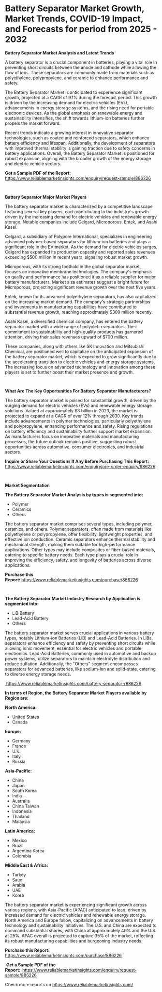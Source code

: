 <p><h1>Battery Separator Market Growth, Market Trends, COVID-19 Impact, and Forecasts for period from 2025 - 2032</h1></p><p><strong>Battery Separator Market Analysis and Latest Trends</strong></p>
<p><p>A battery separator is a crucial component in batteries, playing a vital role in preventing short circuits between the anode and cathode while allowing the flow of ions. These separators are commonly made from materials such as polyethylene, polypropylene, and ceramic to enhance performance and safety. </p><p>The Battery Separator Market is anticipated to experience significant growth, projected at a CAGR of 9.1% during the forecast period. This growth is driven by the increasing demand for electric vehicles (EVs), advancements in energy storage systems, and the rising need for portable electronic devices. As the global emphasis on renewable energy and sustainability intensifies, the shift towards lithium-ion batteries further propels the market forward.</p><p>Recent trends indicate a growing interest in innovative separator technologies, such as coated and reinforced separators, which enhance battery efficiency and lifespan. Additionally, the development of separators with improved thermal stability is gaining traction due to safety concerns in battery applications. Overall, the Battery Separator Market is positioned for robust expansion, aligning with the broader growth of the energy storage and electric vehicle sectors.</p></p>
<p><strong>Get a Sample PDF of the Report:&nbsp;</strong> <a href="https://www.reliablemarketinsights.com/enquiry/request-sample/886226?utm_campaign=2137&utm_medium=2&utm_source=Github&utm_content=ia&utm_term=13022025&utm_id=battery-separator">https://www.reliablemarketinsights.com/enquiry/request-sample/886226</a></p>
<p>&nbsp;</p>
<p><strong>Battery Separator Major Market Players</strong></p>
<p><p>The battery separator market is characterized by a competitive landscape featuring several key players, each contributing to the industry's growth driven by the increasing demand for electric vehicles and renewable energy storage. Notable companies include Celgard, Microporous, Entek, and Asahi Kasei.</p><p>Celgard, a subsidiary of Polypore International, specializes in engineering advanced polymer-based separators for lithium-ion batteries and plays a significant role in the EV market. As the demand for electric vehicles surges, Celgard has expanded its production capacity and reported sales revenues exceeding $500 million in recent years, signaling robust market growth.</p><p>Microporous, with its strong foothold in the global separator market, focuses on innovative membrane technologies. The company's emphasis on quality and performance has positioned it as a reliable supplier for major battery manufacturers. Market size estimates suggest a bright future for Microporous, projecting significant revenue growth over the next five years.</p><p>Entek, known for its advanced polyethylene separators, has also capitalized on the increasing market demand. The company's strategic partnerships and investments in manufacturing capabilities have contributed to substantial revenue growth, reaching approximately $300 million recently.</p><p>Asahi Kasei, a diversified chemical company, has entered the battery separator market with a wide range of polyolefin separators. Their commitment to sustainability and high-quality products has garnered attention, driving their sales revenues upward of $700 million.</p><p>These companies, along with others like SK Innovation and Mitsubishi Chemical, are positioned well to capitalize on the anticipated expansion of the battery separator market, which is expected to grow significantly due to the accelerating transition to electric vehicles and energy storage systems. The increasing focus on advanced technology and innovation among these players is set to further boost their market presence and growth.</p></p>
<p>&nbsp;</p>
<p><strong>What Are The Key Opportunities For Battery Separator Manufacturers?</strong></p>
<p><p>The battery separator market is poised for substantial growth, driven by the surging demand for electric vehicles (EVs) and renewable energy storage solutions. Valued at approximately $3 billion in 2023, the market is projected to expand at a CAGR of over 12% through 2030. Key trends include advancements in polymer technologies, particularly polyethylene and polypropylene, enhancing performance and safety. Rising regulations on battery efficiency and sustainability further support market expansion. As manufacturers focus on innovative materials and manufacturing processes, the future outlook remains positive, suggesting robust opportunities across automotive, consumer electronics, and industrial sectors.</p></p>
<p><strong>Inquire or Share Your Questions If Any Before Purchasing This Report:</strong> <a href="https://www.reliablemarketinsights.com/enquiry/pre-order-enquiry/886226?utm_campaign=2137&utm_medium=2&utm_source=Github&utm_content=ia&utm_term=13022025&utm_id=battery-separator">https://www.reliablemarketinsights.com/enquiry/pre-order-enquiry/886226</a></p>
<p>&nbsp;</p>
<p><strong>Market Segmentation</strong></p>
<p><strong>The Battery Separator Market Analysis by types is segmented into:</strong></p>
<p><ul><li>Polymer</li><li>Ceramics</li><li>Others</li></ul></p>
<p><p>The battery separator market comprises several types, including polymer, ceramics, and others. Polymer separators, often made from materials like polyethylene or polypropylene, offer flexibility, lightweight properties, and effective ion conduction. Ceramic separators enhance thermal stability and mechanical strength, making them suitable for high-performance applications. Other types may include composites or fiber-based materials, catering to specific battery needs. Each type plays a crucial role in improving the efficiency, safety, and longevity of batteries across diverse applications.</p></p>
<p><strong>Purchase this Report:&nbsp;</strong><a href="https://www.reliablemarketinsights.com/purchase/886226?utm_campaign=2137&utm_medium=2&utm_source=Github&utm_content=ia&utm_term=13022025&utm_id=battery-separator">https://www.reliablemarketinsights.com/purchase/886226</a></p>
<p>&nbsp;</p>
<p><strong>The Battery Separator Market Industry Research by Application is segmented into:</strong></p>
<p><ul><li>LiB Battery</li><li>Lead-Acid Battery</li><li>Others</li></ul></p>
<p><p>The battery separator market serves crucial applications in various battery types, notably Lithium-ion Batteries (LiB) and Lead-Acid Batteries. In LiBs, separators enhance efficiency and safety by preventing short circuits while allowing ionic movement, essential for electric vehicles and portable electronics. Lead-Acid Batteries, commonly used in automotive and backup power systems, utilize separators to maintain electrolyte distribution and reduce sulfation. Additionally, the "Others" segment encompasses separators for advanced batteries, like sodium-ion and solid-state, catering to diverse energy storage needs.</p></p>
<p><a href="https://www.reliablemarketinsights.com/battery-separator-r886226?utm_campaign=2137&utm_medium=2&utm_source=Github&utm_content=ia&utm_term=13022025&utm_id=battery-separator">&nbsp;https://www.reliablemarketinsights.com/battery-separator-r886226</a></p>
<p><strong>In terms of Region, the Battery Separator Market Players available by Region are:</strong></p>
<p>
    <p> <strong> North America: </strong>
        <ul>
            <li>United States</li>
            <li>Canada</li>
        </ul>
        </p> 
    <p> <strong> Europe: </strong>
        <ul>
            <li>Germany</li>
            <li>France</li>
            <li>U.K.</li>
            <li>Italy</li>
            <li>Russia</li>
        </ul>
        </p> 
    <p> <strong> Asia-Pacific: </strong>
        <ul>
            <li>China</li>
            <li>Japan</li>
            <li>South Korea</li>
            <li>India</li>
            <li>Australia</li>
            <li>China Taiwan</li>
            <li>Indonesia</li>
            <li>Thailand</li>
            <li>Malaysia</li>
        </ul>
        </p> 
    <p> <strong> Latin America: </strong>
        <ul>
            <li>Mexico</li>
            <li>Brazil</li>
            <li>Argentina Korea</li>
            <li>Colombia</li>
        </ul>
        </p> 
    <p> <strong> Middle East & Africa: </strong>
        <ul>
            <li>Turkey</li>
            <li>Saudi</li>
            <li>Arabia</li>
            <li>UAE</li>
            <li>Korea</li>
        </ul>
    </p>
    </p>
<p><p>The battery separator market is experiencing significant growth across various regions, with Asia-Pacific (APAC) anticipated to lead, driven by increased demand for electric vehicles and renewable energy storage. North America and Europe follow, capitalizing on advancements in battery technology and sustainability initiatives. The U.S. and China are expected to command substantial shares, with China at approximately 40% and the U.S. at 25%. APAC overall is projected to capture 35% of the market, reflecting its robust manufacturing capabilities and burgeoning industry needs.</p></p>
<p><strong>Purchase this Report: </strong><a href="https://www.reliablemarketinsights.com/purchase/886226?utm_campaign=2137&utm_medium=2&utm_source=Github&utm_content=ia&utm_term=13022025&utm_id=battery-separator">https://www.reliablemarketinsights.com/purchase/886226</a></p>
<p>&nbsp;<strong>Get a Sample PDF of the Report:&nbsp;&nbsp;</strong><a href="https://www.reliablemarketinsights.com/enquiry/request-sample/886226?utm_campaign=2137&utm_medium=2&utm_source=Github&utm_content=ia&utm_term=13022025&utm_id=battery-separator">https://www.reliablemarketinsights.com/enquiry/request-sample/886226</a></p>
<p><strong></strong></p>
<p>Check more reports on <a href="https://www.reliablemarketinsights.com/?utm_campaign=2137&utm_medium=2&utm_source=Github&utm_content=ia&utm_term=13022025&utm_id=battery-separator">https://www.reliablemarketinsights.com/</a></p>
